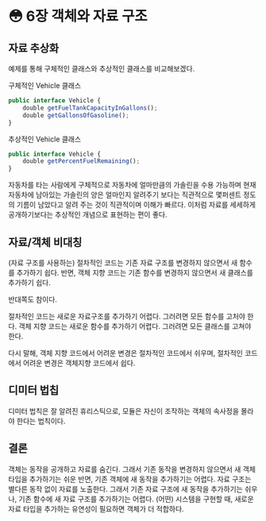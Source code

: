 # 😳 6장 객체와 자료 구조

## 자료 추상화

예제를 통해 구체적인 클래스와 추상적인 클래스를 비교해보겠다.

구체적인 Vehicle 클래스

```jsx
public interface Vehicle {
	double getFuelTankCapacityInGallons();
	double getGallonsOfGasoline();
}
```

추상적인 Vehicle 클래스

```jsx
public interface Vehicle {
	double getPercentFuelRemaining();
}
```

자동차를 타는 사람에게 구체적으로 자동차에 얼마만큼의 가솔린을 수용 가능하며 현재 자동차에 남아있는 가솔린의 양은 얼마인지 알려주기 보다는 직관적으로 몇퍼센트 정도의 기름이 남았다고 알려 주는 것이 직관적이며 이해가 빠르다. 이처럼 자료를 세세하게 공개하기보다는 추상적인 개념으로 표현하는 편이 좋다. 

## 자료/객체 비대칭

(자료 구조를 사용하는) 절차적인 코드는 기존 자료 구조를 변경하지 않으면서 새 함수를 추가하기 쉽다. 반면, 객체 지향 코드는 기존 함수를 변경하지 않으면서 새 클래스를 추가하기 쉽다.

반대쪽도 참이다.

절차적인 코드는 새로운 자료구조를 추가하기 어렵다. 그러려면 모든 함수를 고처야 한다. 객체 지향 코드는 새로운 함수를 추가하기 어렵다. 그러려면 모든 클래스를 고쳐야 한다.

다시 말해, 객체 지향 코드에서 어려운 변경은 절차적인 코드에서 쉬우며, 절차적인 코드에서 어려운 변경은 객체지향 코드에서 쉽다.

## 디미터 법칩

디미터 법칙은 잘 알려진 휴리스틱으로, 모듈은 자신이 조작하는 객체의 속사정을 몰라야 한다는 법칙이다. 

## 결론

객체는 동작을 공개하고 자료를 숨긴다. 그래서 기존 동작을 변경하지 않으면서 새 객체 타입을 추가하기는 쉬운 반면, 기존 객체에 새 동작을 추가하기는 어렵다. 자료 구조는 별다른 동작 없이 자료를 노출한다. 그래서 기존 자료 구조에 새 동작을 추가하기는 쉬우나, 기존 함수에 새 자료 구조를 추가하기는 어렵다. (어떤) 시스템을 구현할 때, 새로운 자료 타입을 추가하는 유연성이 필요하면 객체가 더 적합하다.

